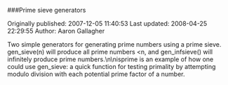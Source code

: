###Prime sieve generators

Originally published: 2007-12-05 11:40:53
Last updated: 2008-04-25 22:29:55
Author: Aaron Gallagher

Two simple generators for generating prime numbers using a prime sieve. gen_sieve(n) will produce all prime numbers <n, and gen_infsieve() will infinitely produce prime numbers.\n\nisprime is an example of how one could use gen_sieve: a quick function for testing primality by attempting modulo division with each potential prime factor of a number.